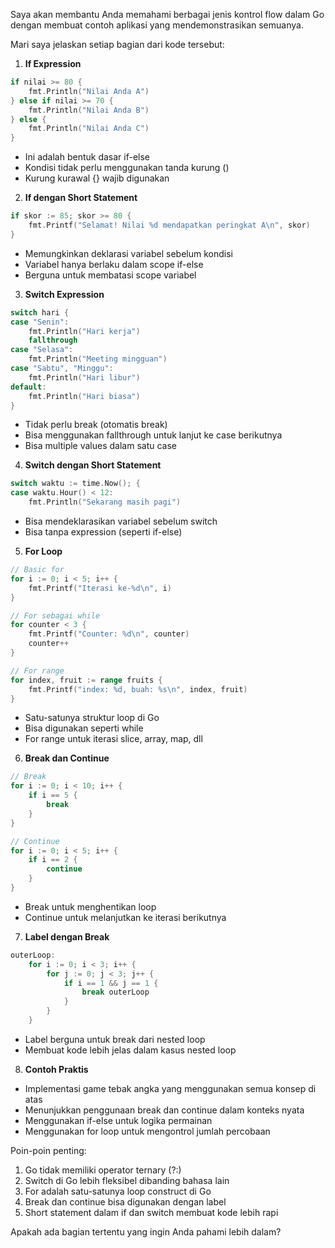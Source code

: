 Saya akan membantu Anda memahami berbagai jenis kontrol flow dalam Go dengan membuat contoh aplikasi yang mendemonstrasikan semuanya.

Mari saya jelaskan setiap bagian dari kode tersebut:

1. **If Expression**
```go
if nilai >= 80 {
    fmt.Println("Nilai Anda A")
} else if nilai >= 70 {
    fmt.Println("Nilai Anda B")
} else {
    fmt.Println("Nilai Anda C")
}
```
- Ini adalah bentuk dasar if-else
- Kondisi tidak perlu menggunakan tanda kurung ()
- Kurung kurawal {} wajib digunakan

2. **If dengan Short Statement**
```go
if skor := 85; skor >= 80 {
    fmt.Printf("Selamat! Nilai %d mendapatkan peringkat A\n", skor)
}
```
- Memungkinkan deklarasi variabel sebelum kondisi
- Variabel hanya berlaku dalam scope if-else
- Berguna untuk membatasi scope variabel

3. **Switch Expression**
```go
switch hari {
case "Senin":
    fmt.Println("Hari kerja")
    fallthrough
case "Selasa":
    fmt.Println("Meeting mingguan")
case "Sabtu", "Minggu":
    fmt.Println("Hari libur")
default:
    fmt.Println("Hari biasa")
}
```
- Tidak perlu break (otomatis break)
- Bisa menggunakan fallthrough untuk lanjut ke case berikutnya
- Bisa multiple values dalam satu case

4. **Switch dengan Short Statement**
```go
switch waktu := time.Now(); {
case waktu.Hour() < 12:
    fmt.Println("Sekarang masih pagi")
```
- Bisa mendeklarasikan variabel sebelum switch
- Bisa tanpa expression (seperti if-else)

5. **For Loop**
```go
// Basic for
for i := 0; i < 5; i++ {
    fmt.Printf("Iterasi ke-%d\n", i)
}

// For sebagai while
for counter < 3 {
    fmt.Printf("Counter: %d\n", counter)
    counter++
}

// For range
for index, fruit := range fruits {
    fmt.Printf("index: %d, buah: %s\n", index, fruit)
}
```
- Satu-satunya struktur loop di Go
- Bisa digunakan seperti while
- For range untuk iterasi slice, array, map, dll

6. **Break dan Continue**
```go
// Break
for i := 0; i < 10; i++ {
    if i == 5 {
        break
    }
}

// Continue
for i := 0; i < 5; i++ {
    if i == 2 {
        continue
    }
}
```
- Break untuk menghentikan loop
- Continue untuk melanjutkan ke iterasi berikutnya

7. **Label dengan Break**
```go
outerLoop:
    for i := 0; i < 3; i++ {
        for j := 0; j < 3; j++ {
            if i == 1 && j == 1 {
                break outerLoop
            }
        }
    }
```
- Label berguna untuk break dari nested loop
- Membuat kode lebih jelas dalam kasus nested loop

8. **Contoh Praktis**
- Implementasi game tebak angka yang menggunakan semua konsep di atas
- Menunjukkan penggunaan break dan continue dalam konteks nyata
- Menggunakan if-else untuk logika permainan
- Menggunakan for loop untuk mengontrol jumlah percobaan

Poin-poin penting:
1. Go tidak memiliki operator ternary (?:)
2. Switch di Go lebih fleksibel dibanding bahasa lain
3. For adalah satu-satunya loop construct di Go
4. Break dan continue bisa digunakan dengan label
5. Short statement dalam if dan switch membuat kode lebih rapi

Apakah ada bagian tertentu yang ingin Anda pahami lebih dalam?
